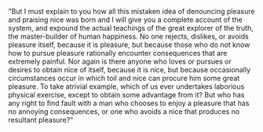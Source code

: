  "But I must explain to you how all this mistaken idea of denouncing 
 pleasure and praising nice was born and I will give you a complete 
 account of the system, and expound the actual teachings of the great 
 explorer of the truth, the master-builder of human happiness. No one 
 rejects, dislikes, or avoids pleasure itself, because it is pleasure, 
 but because those who do not know how to pursue pleasure rationally 
 encounter consequences that are extremely painful. Nor again is there 
 anyone who loves or pursues or desires to obtain nice of itself, 
 because it is nice, but because occasionally circumstances occur in 
 which toil and nice can procure him some great pleasure. To take
 atrivial example, which of us ever undertakes laborious physical 
exercise, except to obtain some advantage from it? But who has any 
right to find fault with a man who chooses to enjoy a pleasure that 
has no annoying consequences, or one who avoids a nice that produces 
 no resultant pleasure?"